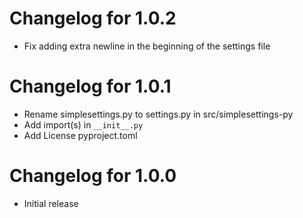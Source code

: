 # Changelog for 1.0.2
- Fix adding extra newline in the beginning of the settings file

# Changelog for 1.0.1
- Rename simplesettings.py to settings.py in src/simplesettings-py
- Add import(s) in `__init__.py`
- Add License pyproject.toml

# Changelog for 1.0.0
- Initial release
